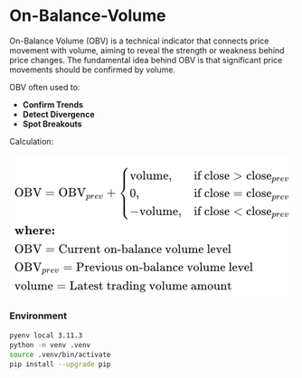 # On-Balance-Volume

On-Balance Volume (OBV) is a technical indicator that connects price movement with volume, aiming to reveal the strength or weakness behind price changes. The fundamental idea behind OBV is that significant price movements should be confirmed by volume.

OBV often used to:
* **Confirm Trends**
* **Detect Divergence**
* **Spot Breakouts**

Calculation:

![calc](calc.png)

### Environment

```BASH
pyenv local 3.11.3
python -m venv .venv
source .venv/bin/activate
pip install --upgrade pip
```
